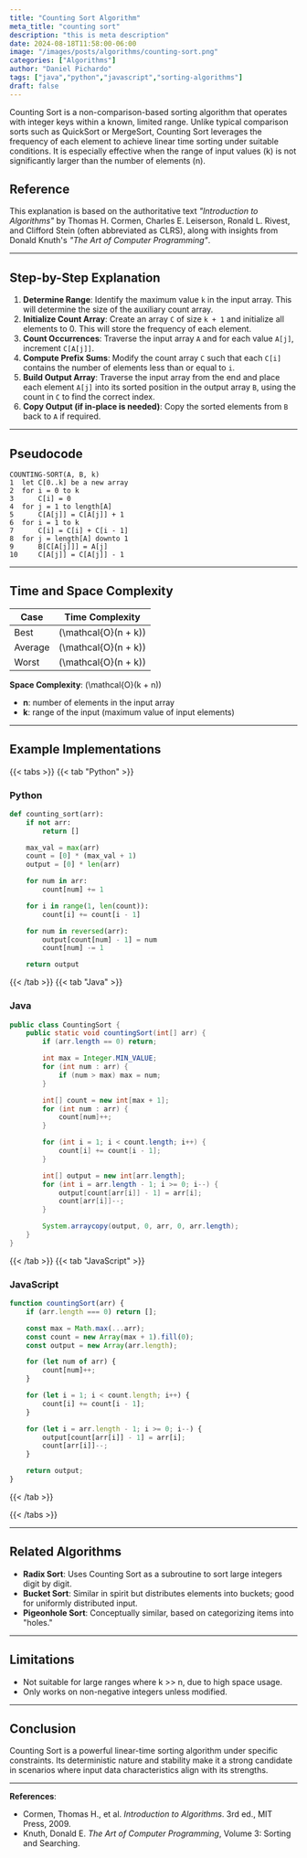 ```yaml
---
title: "Counting Sort Algorithm"
meta_title: "counting sort"
description: "this is meta description"
date: 2024-08-18T11:58:00-06:00
image: "/images/posts/algorithms/counting-sort.png"
categories: ["Algorithms"]
author: "Daniel Pichardo"
tags: ["java","python","javascript","sorting-algorithms"]
draft: false
---
```


Counting Sort is a non-comparison-based sorting algorithm that operates with integer keys within a known, limited range. Unlike typical comparison sorts such as QuickSort or MergeSort, Counting Sort leverages the frequency of each element to achieve linear time sorting under suitable conditions. It is especially effective when the range of input values (k) is not significantly larger than the number of elements (n).

## Reference

This explanation is based on the authoritative text *"Introduction to Algorithms"* by Thomas H. Cormen, Charles E. Leiserson, Ronald L. Rivest, and Clifford Stein (often abbreviated as CLRS), along with insights from Donald Knuth's *"The Art of Computer Programming"*.

---

## Step-by-Step Explanation

1. **Determine Range**: Identify the maximum value `k` in the input array. This will determine the size of the auxiliary count array.
2. **Initialize Count Array**: Create an array `C` of size `k + 1` and initialize all elements to 0. This will store the frequency of each element.
3. **Count Occurrences**: Traverse the input array `A` and for each value `A[j]`, increment `C[A[j]]`.
4. **Compute Prefix Sums**: Modify the count array `C` such that each `C[i]` contains the number of elements less than or equal to `i`.
5. **Build Output Array**: Traverse the input array from the end and place each element `A[j]` into its sorted position in the output array `B`, using the count in `C` to find the correct index.
6. **Copy Output (if in-place is needed)**: Copy the sorted elements from `B` back to `A` if required.

---

## Pseudocode

```text
COUNTING-SORT(A, B, k)
1  let C[0..k] be a new array
2  for i = 0 to k
3      C[i] = 0
4  for j = 1 to length[A]
5      C[A[j]] = C[A[j]] + 1
6  for i = 1 to k
7      C[i] = C[i] + C[i - 1]
8  for j = length[A] downto 1
9      B[C[A[j]]] = A[j]
10     C[A[j]] = C[A[j]] - 1
```

---

## Time and Space Complexity

| Case    | Time Complexity |
| ------- | --------------- |
| Best    | \(\mathcal{O}(n + k)\)        |
| Average | \(\mathcal{O}(n + k)\)        |
| Worst   | \(\mathcal{O}(n + k)\)        |

**Space Complexity**: \(\mathcal{O}(k + n)\)

* **n**: number of elements in the input array
* **k**: range of the input (maximum value of input elements)

---

## Example Implementations

{{< tabs >}}
{{< tab "Python" >}}
### Python

```python
def counting_sort(arr):
    if not arr:
        return []

    max_val = max(arr)
    count = [0] * (max_val + 1)
    output = [0] * len(arr)

    for num in arr:
        count[num] += 1

    for i in range(1, len(count)):
        count[i] += count[i - 1]

    for num in reversed(arr):
        output[count[num] - 1] = num
        count[num] -= 1

    return output
```

{{< /tab >}}
{{< tab "Java" >}}
### Java

```java
public class CountingSort {
    public static void countingSort(int[] arr) {
        if (arr.length == 0) return;

        int max = Integer.MIN_VALUE;
        for (int num : arr) {
            if (num > max) max = num;
        }

        int[] count = new int[max + 1];
        for (int num : arr) {
            count[num]++;
        }

        for (int i = 1; i < count.length; i++) {
            count[i] += count[i - 1];
        }

        int[] output = new int[arr.length];
        for (int i = arr.length - 1; i >= 0; i--) {
            output[count[arr[i]] - 1] = arr[i];
            count[arr[i]]--;
        }

        System.arraycopy(output, 0, arr, 0, arr.length);
    }
}
```
{{< /tab >}}
{{< tab "JavaScript" >}}
### JavaScript

```javascript
function countingSort(arr) {
    if (arr.length === 0) return [];

    const max = Math.max(...arr);
    const count = new Array(max + 1).fill(0);
    const output = new Array(arr.length);

    for (let num of arr) {
        count[num]++;
    }

    for (let i = 1; i < count.length; i++) {
        count[i] += count[i - 1];
    }

    for (let i = arr.length - 1; i >= 0; i--) {
        output[count[arr[i]] - 1] = arr[i];
        count[arr[i]]--;
    }

    return output;
}
```

{{< /tab >}}

{{< /tabs >}}


---

## Related Algorithms

* **Radix Sort**: Uses Counting Sort as a subroutine to sort large integers digit by digit.
* **Bucket Sort**: Similar in spirit but distributes elements into buckets; good for uniformly distributed input.
* **Pigeonhole Sort**: Conceptually similar, based on categorizing items into "holes."

---

## Limitations

* Not suitable for large ranges where k >> n, due to high space usage.
* Only works on non-negative integers unless modified.

---

## Conclusion

Counting Sort is a powerful linear-time sorting algorithm under specific constraints. Its deterministic nature and stability make it a strong candidate in scenarios where input data characteristics align with its strengths.

---

**References**:

* Cormen, Thomas H., et al. *Introduction to Algorithms*. 3rd ed., MIT Press, 2009.
* Knuth, Donald E. *The Art of Computer Programming*, Volume 3: Sorting and Searching.
